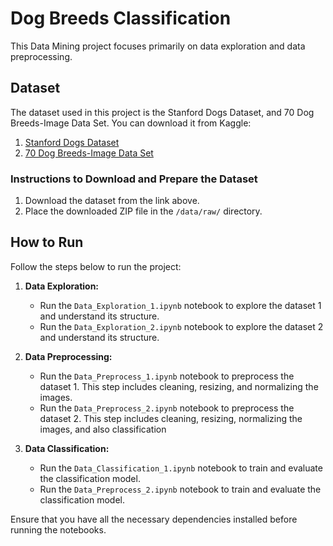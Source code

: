 # Dog Breeds Classification

This Data Mining project focuses primarily on data exploration and data preprocessing.

## Dataset

The dataset used in this project is the Stanford Dogs Dataset, and 70 Dog Breeds-Image Data Set. You can download it from Kaggle:

1. [Stanford Dogs Dataset](https://www.kaggle.com/datasets/jessicali9530/stanford-dogs-dataset)
1. [70 Dog Breeds-Image Data Set](https://www.kaggle.com/datasets/gpiosenka/70-dog-breedsimage-data-set)

### Instructions to Download and Prepare the Dataset

1. Download the dataset from the link above.
2. Place the downloaded ZIP file in the `/data/raw/` directory.

## How to Run

Follow the steps below to run the project:

1. **Data Exploration:**
   - Run the `Data_Exploration_1.ipynb` notebook to explore the dataset 1 and understand its structure.
   - Run the `Data_Exploration_2.ipynb` notebook to explore the dataset 2 and understand its structure.

2. **Data Preprocessing:**
   - Run the `Data_Preprocess_1.ipynb` notebook to preprocess the dataset 1. This step includes cleaning, resizing, and normalizing the images.
   - Run the `Data_Preprocess_2.ipynb` notebook to preprocess the dataset 2. This step includes cleaning, resizing, normalizing the images, and also classification

3. **Data Classification:**
   - Run the `Data_Classification_1.ipynb` notebook to train and evaluate the classification model.
   - Run the `Data_Preprocess_2.ipynb` notebook to train and evaluate the classification model.

Ensure that you have all the necessary dependencies installed before running the notebooks. 
